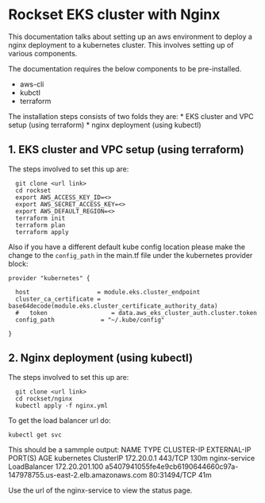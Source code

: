 # Rockset EKS cluster with Nginx

This documentation talks about setting up an aws environment to deploy a nginx deployment to a kubernetes cluster. This involves setting up of various components.

The documentation requires the below components to be pre-installed.
* aws-cli
* kubctl
* terraform

The installation steps consists of two folds they are:
      * EKS cluster and VPC setup (using terraform)
      * nginx deployment (using kubectl)

## 1. EKS cluster and  VPC setup (using terraform)

The steps involved to set this up are:


	  git clone <url link>
	  cd rockset
	  export AWS_ACCESS_KEY_ID=<>
	  export AWS_SECRET_ACCESS_KEY=<>
	  export AWS_DEFAULT_REGION=<>
	  terraform init
	  terraform plan
	  terraform apply

Also if you have a different default kube config location please make the change to the `config_path` in the main.tf file under the kubernetes provider block:

    provider "kubernetes" {

      host                   = module.eks.cluster_endpoint
      cluster_ca_certificate = base64decode(module.eks.cluster_certificate_authority_data)
      #   token                  = data.aws_eks_cluster_auth.cluster.token
      config_path             = "~/.kube/config"

    }

## 2. Nginx deployment (using kubectl)

The steps involved to set this up are:

	  git clone <url link>
	  cd rockset/nginx
	  kubectl apply -f nginx.yml


To get the load balancer url do:

    kubectl get svc

This should be a sammple output:
    NAME            TYPE           CLUSTER-IP       EXTERNAL-IP                                                              PORT(S)        AGE
    kubernetes      ClusterIP      172.20.0.1       <none>                                                                   443/TCP        130m
    nginx-service   LoadBalancer   172.20.201.100   a5407941055fe4e9cb6190644660c97a-147978755.us-east-2.elb.amazonaws.com   80:31494/TCP   41m


Use the url of the nginx-service to view the status page.
